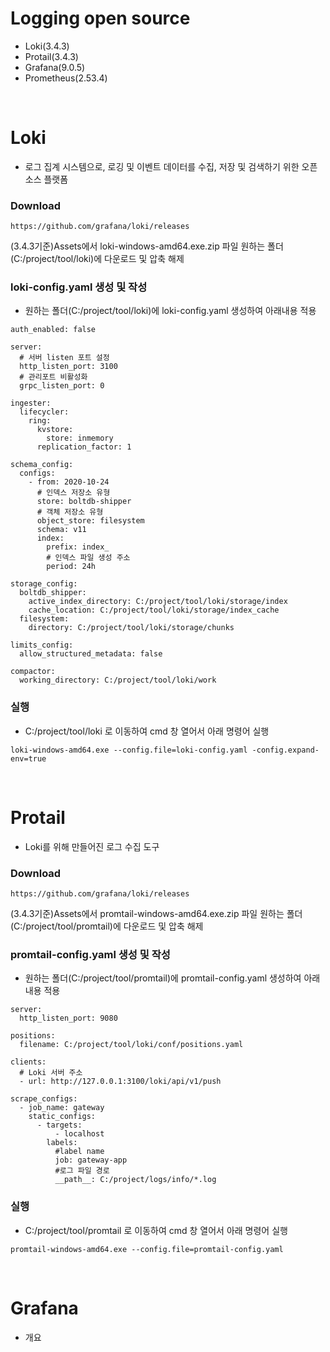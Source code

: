 # Logging open source
+ Loki(3.4.3)
+ Protail(3.4.3)
+ Grafana(9.0.5)
+ Prometheus(2.53.4)
<br>


# Loki
+ 로그 집계 시스템으로, 로깅 및 이벤트 데이터를 수집, 저장 및 검색하기 위한 오픈 소스 플랫폼
  
### Download
<pre><code>https://github.com/grafana/loki/releases</code></pre>
(3.4.3기준)Assets에서 loki-windows-amd64.exe.zip 파일 원하는 폴더(C:/project/tool/loki)에 다운로드 및 압축 해제

### loki-config.yaml 생성 및 작성
+ 원하는 폴더(C:/project/tool/loki)에 loki-config.yaml 생성하여 아래내용 적용 
<pre><code>auth_enabled: false

server:
  # 서버 listen 포트 설정
  http_listen_port: 3100
  # 관리포트 비활성화
  grpc_listen_port: 0

ingester:
  lifecycler:
    ring:
      kvstore:
        store: inmemory
      replication_factor: 1

schema_config:
  configs:
    - from: 2020-10-24
      # 인덱스 저장소 유형
      store: boltdb-shipper
      # 객체 저장소 유형
      object_store: filesystem
      schema: v11
      index:
        prefix: index_
        # 인덱스 파일 생성 주소
        period: 24h

storage_config:
  boltdb_shipper:
    active_index_directory: C:/project/tool/loki/storage/index
    cache_location: C:/project/tool/loki/storage/index_cache
  filesystem:
    directory: C:/project/tool/loki/storage/chunks

limits_config:
  allow_structured_metadata: false

compactor:
  working_directory: C:/project/tool/loki/work</code></pre>
  
### 실행
+ C:/project/tool/loki 로 이동하여 cmd 창 열어서 아래 명령어 실행
<pre><code>loki-windows-amd64.exe --config.file=loki-config.yaml -config.expand-env=true</code></pre>
<br>


# Protail
+ Loki를 위해 만들어진 로그 수집 도구

### Download
<pre><code>https://github.com/grafana/loki/releases</code></pre>
(3.4.3기준)Assets에서 promtail-windows-amd64.exe.zip 파일 원하는 폴더(C:/project/tool/promtail)에 다운로드 및 압축 해제

### promtail-config.yaml 생성 및 작성
+ 원하는 폴더(C:/project/tool/promtail)에 promtail-config.yaml 생성하여 아래내용 적용
<pre><code>server:
  http_listen_port: 9080

positions:
  filename: C:/project/tool/loki/conf/positions.yaml

clients:
  # Loki 서버 주소
  - url: http://127.0.0.1:3100/loki/api/v1/push

scrape_configs:
  - job_name: gateway
    static_configs:
      - targets:
          - localhost
        labels:
          #label name
          job: gateway-app
          #로그 파일 경로
          __path__: C:/project/logs/info/*.log</code></pre>

### 실행
+ C:/project/tool/promtail 로 이동하여 cmd 창 열어서 아래 명령어 실행
<pre><code>promtail-windows-amd64.exe --config.file=promtail-config.yaml</code></pre>
<br>


# Grafana
+ 개요

